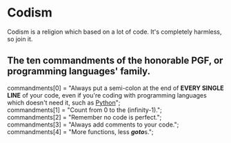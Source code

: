 # Codism
Codism is a religion which based on a lot of code.
It's completely harmless, so join it.
## The ten commandments of the honorable PGF, or programming languages' family.
commandments[0] = "Always put a semi-colon at the end of **EVERY SINGLE LINE** of your code, even if you're coding with programming languages which doesn't need it, such as [Python](https://python.org)";<br>
commandments[1] = "Count from 0 to the (infinity-1).";<br>
commandments[2] = "Remember no code is perfect.";<br>
commandments[3] = "Always add comments to your code."; <br>
commandments[4] = "More functions, less ***goto***s."; <br>
